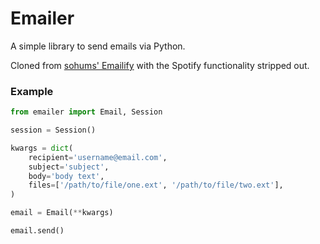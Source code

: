 # Emailer

A simple library to send emails via Python.

Cloned from [sohums' Emailify](https://github.com/sohums/Emailify) with the Spotify functionality stripped out.

### Example
```python
from emailer import Email, Session

session = Session()

kwargs = dict(
    recipient='username@email.com',
    subject='subject',
    body='body text',
    files=['/path/to/file/one.ext', '/path/to/file/two.ext'],
)

email = Email(**kwargs)

email.send()
```
